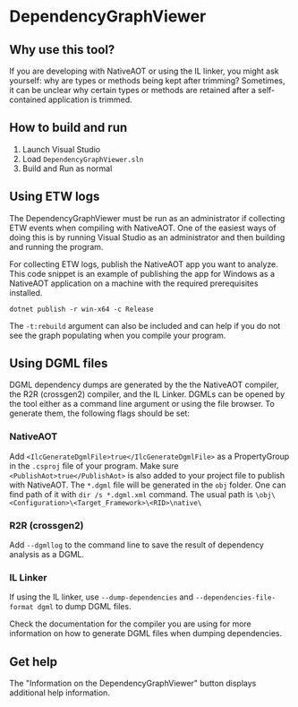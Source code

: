 # DependencyGraphViewer

## Why use this tool?
If you are developing with NativeAOT or using the IL linker, you might ask yourself: why are types or methods being kept after trimming? Sometimes, it can be unclear why certain types or methods are retained after a self-contained application is trimmed.

## How to build and run
1. Launch Visual Studio
2. Load `DependencyGraphViewer.sln`
3. Build and Run as normal
## Using ETW logs
The DependencyGraphViewer must be run as an administrator if collecting ETW events when compiling with NativeAOT. One of the easiest ways of doing this is by running Visual Studio as an administrator and then building and running the program.

For collecting ETW logs, publish the NativeAOT app you want to analyze. This code snippet is an example of publishing the app for Windows as a NativeAOT application on a machine with the required prerequisites installed.
```
dotnet publish -r win-x64 -c Release
```
The `-t:rebuild` argument can also be included and can help if you do not see the graph populating when you compile your program.
## Using DGML files
DGML dependency dumps are generated by the the NativeAOT compiler, the R2R (crossgen2) compiler, and the IL Linker. DGMLs can be opened by the tool either as a command line argument or using the file browser. To generate them, the following flags should be set:

### NativeAOT

Add `<IlcGenerateDgmlFile>true</IlcGenerateDgmlFile>` as a PropertyGroup in the `.csproj` file of your program. Make sure `<PublishAot>true</PublishAot>` is also added to your project file to publish with NativeAOT. The `*.dgml` file will be generated in the `obj` folder. One can find path of it with `dir /s *.dgml.xml` command. The usual path is `\obj\<Configuration>\<Target_Framework>\<RID>\native\`

### R2R (crossgen2)

Add `--dgmllog` to the command line to save the result of dependency analysis as a DGML.

### IL Linker

If using the IL linker, use `--dump-dependencies` and `--dependencies-file-format dgml` to dump DGML files.

Check the documentation for the compiler you are using for more information on how to generate DGML files when dumping dependencies.
## Get help
The "Information on the DependencyGraphViewer" button displays additional help information.
